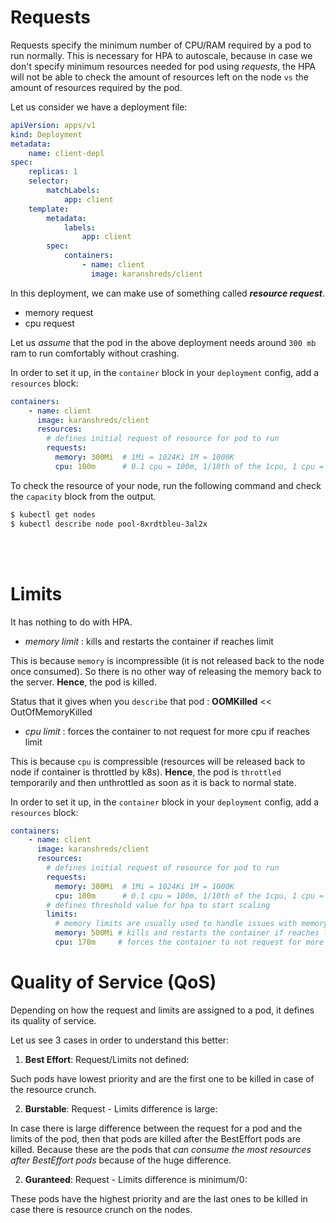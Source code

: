 # Requests 

Requests specify the minimum number of CPU/RAM required by a pod to run normally. This is necessary for HPA to autoscale, because in case we don't specify minimum resources needed for pod using *requests*, the HPA will not be able to check the amount of resources left on the node ```vs``` the amount of resources required by the pod.

Let us consider we have a deployment file: 

```yaml
apiVersion: apps/v1
kind: Deployment 
metadata: 
    name: client-depl 
spec: 
    replicas: 1 
    selector: 
        matchLabels: 
            app: client 
    template: 
        metadata:
            labels: 
                app: client 
        spec: 
            containers: 
                - name: client 
                  image: karanshreds/client
```
In this deployment, we can make use of something called ***resource request***.

- memory request 
- cpu request 

Let us *assume* that the pod in the above deployment needs around ```300 mb``` ram to run comfortably without crashing. 

In order to set it up, in the ```container``` block in your ```deployment``` config, add a ```resources``` block: 

```yaml
containers: 
    - name: client 
      image: karanshreds/client
      resources: 
        # defines initial request of resource for pod to run
        requests: 
          memory: 300Mi  # 1Mi = 1024Ki 1M = 1000K
          cpu: 100m      # 0.1 cpu = 100m, 1/10th of the 1cpu, 1 cpu = 1000
```
To check the resource of your node, run the following command and check the ```capacity``` block from the output.

```bash
$ kubectl get nodes 
$ kubectl describe node pool-8xrdtbleu-3al2x
```
<br />
<br />

# Limits 

It has nothing to do with HPA. 

- *memory limit* : kills and restarts the container if reaches limit 

This is because ```memory``` is incompressible (it is not released back to the node once consumed). So there is no other way of releasing the memory back to the server.
**Hence**, the pod is killed.

Status that it gives when you ```describe``` that pod : **OOMKilled** << OutOfMemoryKilled

- *cpu limit* : forces the container to not request for more cpu if reaches limit 

This is because ```cpu``` is compressible (resources will be released back to node if container is throttled by k8s). 
**Hence**, the pod is ```throttled``` temporarily and then unthrottled as soon as it is back to normal state.

In order to set it up, in the ```container``` block in your ```deployment``` config, add a ```resources``` block: 

```yaml
containers: 
    - name: client 
      image: karanshreds/client
      resources: 
        # defines initial request of resource for pod to run
        requests: 
          memory: 300Mi  # 1Mi = 1024Ki 1M = 1000K
          cpu: 100m      # 0.1 cpu = 100m, 1/10th of the 1cpu, 1 cpu = 1000
        # defines threshold value for hpa to start scaling 
        limits: 
          # memory limits are usually used to handle issues with memory leaks 
          memory: 500Mi # kills and restarts the container if reaches limit 
          cpu: 170m     # forces the container to not request for more cpu if reaches limit 
```

# Quality of Service (QoS)

Depending on how the request and limits are assigned to a pod, it defines its quality of service.

Let us see 3 cases in order to understand this better: 

1. **Best Effort**: Request/Limits not defined: 

Such pods have lowest priority and are the first one to be killed in case of the resource crunch.

2. **Burstable**: Request - Limits difference is large: 

In case there is large difference between the request for a pod and the limits of the pod, then that pods are killed 
after the BestEffort pods are killed. Because these are the pods that *can consume the most resources after BestEffort pods* because of the huge difference.

2. **Guranteed**: Request - Limits difference is minimum/0: 

These pods have the highest priority and are the last ones to be killed in case there is resource crunch on the nodes.

